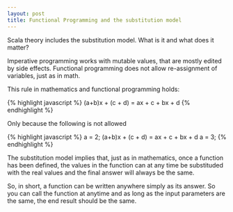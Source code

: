 ```yaml
---
layout: post
title: Functional Programming and the substitution model
---
```


Scala theory includes the substitution model. What is it and what does it matter?

Imperative programming works with mutable values, that are mostly edited by side effects.
Functional programming does not allow re-assignment of variables, just as in math.

This rule in mathematics and functional programming holds:

{% highlight javascript %}
(a+b)x + (c + d) = ax + c + bx + d
{% endhighlight %}

Only because the following is not allowed

{% highlight javascript %}
a = 2;
(a+b)x + (c + d) = ax + c + bx + d
a = 3;
{% endhighlight %}

The substitution model implies that, just as in mathematics, once a function has
been defined, the values in the function can at any time be substituded with the real
values and the final answer will always be the same.

So, in short, a function can be written anywhere simply as its answer. So you can call the function
at anytime and as long as the input parameters are the same, the end result should be the same.
